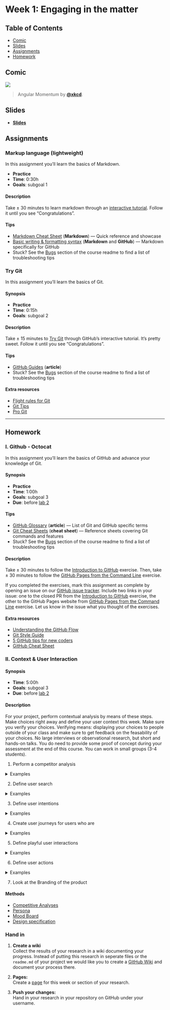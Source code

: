 # Week 1: Engaging in the matter

## Table of Contents

*   [Comic](#comic)
*   [Slides](#slides)
*   [Assignments](#assignments)
*   [Homework](#homework)

## Comic

[![][comic-cover]][comic-link]

> Angular Momentum by [**@xkcd**][comic-author].

## Slides

*   [**Slides**][slides-lab]

## Assignments

### Markup language (lightweight)

In this assignment you’ll learn the basics of Markdown.

*   **Practice**
*   **Time**: 0:30h
*   **Goals**: subgoal 1

#### Description

Take ± 30 minutes to learn markdown through an [interactive
tutorial][md-tutorial].
Follow it until you see “Congratulations”.

#### Tips

*   [Markdown Cheat Sheet](https://github.com/adam-p/markdown-here/wiki/Markdown-Cheatsheet)
    (**Markdown**)
    — Quick reference and showcase
*   [Basic writing & formatting syntax](https://help.github.com/articles/basic-writing-and-formatting-syntax/)
    (**Markdown** and **GitHub**)
    — Markdown specifically for GitHub
*   Stuck?  See the [Bugs][] section of the course readme to find a list of
    troubleshooting tips

### Try Git

In this assignment you’ll learn the basics of Git.

#### Synopsis

*   **Practice**
*   **Time**: 0:15h
*   **Goals**: subgoal 2

#### Description

Take ± 15 minutes to [Try Git][try-git] through GitHub’s interactive tutorial.
It’s pretty sweet.  Follow it until you see “Congratulations”.

#### Tips

*   [GitHub Guides](https://guides.github.com)
    (**article**)
*   Stuck?  See the [Bugs][] section of the course readme to find a list of
    troubleshooting tips

#### Extra resources

*   [Flight rules for Git](https://github.com/k88hudson/git-flight-rules/)
*   [Git Tips](https://github.com/git-tips/tips)
*   [Pro Git](https://git-scm.com/book/en/v2)

---

## Homework

### I. Github - Octocat

In this assignment you’ll learn the basics of GitHub and advance your knowledge
of Git.

#### Synopsis

*   **Practice**
*   **Time**: 1:00h
*   **Goals**: subgoal 3 
*   **Due**: before [lab 2][w2lab]

#### Tips

*   [GitHub Glossary](https://help.github.com/articles/github-glossary/)
    (**article**)
    — List of Git and GitHub specific terms
*   [Git Cheat Sheets](https://services.github.com/on-demand/resources/cheatsheets/)
    (**cheat sheet**)
    — Reference sheets covering Git commands and features
*   Stuck?  See the [Bugs][] section of the course readme to find a list of
    troubleshooting tips

#### Description

Take ± 30 minutes to follow the [Introduction to
GitHub][octocat-intro-to-github] exercise.
Then, take ± 30 minutes to follow the [GitHub Pages from the Command
Line][octocat-github-cli] exercise.

If you completed the exercises, mark this assignment as complete by opening an
issue on our [GitHub issue tracker][issues].
Include two links in your issue: one to the closed PR from the [Introduction to
GitHub][octocat-intro-to-github] exercise, the other to the GitHub Pages website
from [GitHub Pages from the Command Line][octocat-github-cli] exercise.
Let us know in the issue what you thought of the exercises.

#### Extra resources

*   [Understanding the GitHub Flow](https://guides.github.com/introduction/flow/)
*   [Git Style Guide](https://github.com/jonathanong/git-style-guide)
*   [5 GitHub tips for new coders](https://medium.freecodecamp.org/5-github-tips-for-new-coders-2f312689ffd5)
*   [GitHub Cheat Sheet](https://github.com/tiimgreen/github-cheat-sheet)

### II. Context & User Interaction

#### Synopsis

*   **Time**: 5:00h
*   **Goals**: subgoal 3 
*   **Due**: before [lab 2][w2lab]

#### Description

For your project, perform contextual analysis by means of these steps. Make choices right away and define your user context this week. Make sure you verify your choices. Verifying means: displaying your choices to people outside of your class and make sure to get feedback on the feasability of your choices. No large interviews or observational research, but short and hands-on talks. You do need to provide some proof of concept during your assessment at the end of this course. 
You can work in small groups (3-4 students). 

1. Perform a competitor analysis

<details>
  <summary>
    Examples
  </summary>
    
- e-matching: usefulness, but not too playful, free + paid (www.e-matching.nl)
    
- tinder: swipe swipe, hands-on, quick, free (www.tinder.com)

- inner circle: only via invite of members, free? (www.theinnercircle.co)

- parship: questionnaire, serious dating, expensive (www.parship.nl)
- happn: find people crossing your path, free? (www.happn.com/en)
- lexa: search, swipe, badges, free + paid (extras) (www.lexa.nl)
- our time (lexa 50+-ers) (www.ourtime.nl)
- pepper: collage, free (www.pepper.nl)
- zoosk: integrated facebook & google+ (www.zoosk.com)
- victoria milan: dating for extramarital affairs (www.victoriamilan.nl) </summary>
</details>

2. Define user search

<details>
  <summary>Examples</summary>
    
- man looking for woman
- man looking for man
- woman looking for man
- woman looking for woman


- administrator / hosting party
- marketeer
- data science expert
</details>


3. Define user intentions

<details>
  <summary>Examples</summary>
    
- looking for a date
- looking for a long-term serious relationship

- looking for new potential users
- looking for an overview of user activity
- looking for data analysis to market

</details>


4. Create user journeys for users who are
<details>
  <summary>Examples</summary>
    
    
- looking all the time / mobile / anywhere / anytime
- looking on specific moments / at home / evening
- looking from a professional point of view / at work / daytime

</details>

5. Define playful user interactions

<details>
  <summary>Examples</summary>
    
  - ranking
  - liking
  - poking
  - playing minigames
  - ......
  
</details>


6. Define user actions
<details>
  <summary>Examples</summary>
    
- registering
- fill profile
- searching
- upgrade account (get extras)

- sending messages
- receiving messages
- sending pictures
- receiving pictures
- chatting
- facetime

</details>

7. Look at the Branding of the product



#### Methods
*   [Competitive Analyses](http://cmdmethods.nl/cards/library/competitive-analysis)
*   [Persona](http://cmdmethods.nl/cards/stepping-stones/persona)
*   [Mood Board](http://cmdmethods.nl/cards/stepping-stones/mood-board)
*   [Design specification](http://cmdmethods.nl/cards/stepping-stones/design-specification)

### Hand in

1. **Create a wiki**  
Collect the results of your research in a wiki documenting your progress.
Instead of putting this research in seperate files or the `readme.md` of your project we would like you to create a [GitHub Wiki](https://guides.github.com/features/wikis/#creating-your-wiki) and document your process there. 

1. **Pages:**  
Create a [page](https://guides.github.com/features/wikis/#adding-pages) for this week or section of your research. 

1. **Push your changes:**  
Hand in your research in your repository on GitHub under your username.

[bugs]: readme.md#bugs

[inspiration-cover]: images/hackertyper.png

[inspiration-link]: http://hackertyper.net

[inspiration-author]: https://github.com/duiker101

[comic-cover]: https://imgs.xkcd.com/comics/angular_momentum.jpg

[comic-link]: https://xkcd.com/162/

[comic-author]: https://xkcd.com

[refresh]: readme.md#resources-to-refresh-your-memory

[slides-lab]: https://docs.google.com/presentation/d/1gggkF4ApZKREzE9IaoE9ZmUsSfFb6BboU0KGbDqT7lk/edit?usp=sharing

[w2lab]: week-2.md#lab

[markup-cover-source]: https://unsplash.com/photos/Hb6uWq0i4MI

[markup-cover-author]: https://unsplash.com/@climatereality

[md-tutorial]: https://www.markdowntutorial.com

[try-git]: https://try.github.io

[octocat-intro-to-github]: https://services.github.com/on-demand/intro-to-github/

[octocat-github-cli]: https://services.github.com/on-demand/github-cli/

[moodle-be]: https://moodle.cmd.hva.nl/course/view.php?id=431

[cowsay]: https://github.com/piuccio/cowsay

[issues]: https://github.com/cmda-bt/pt-course-18-19/issues/new/choose
